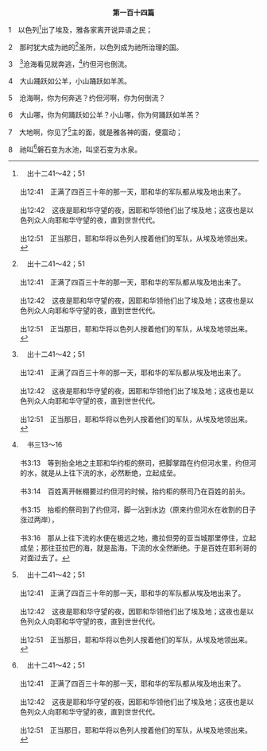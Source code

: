 <p style="text-align:center;font-weight:bold;">第一百十四篇</p>

1　以色列[^a]出了埃及，雅各家离开说异语之民；

[^a]:　出十二41～42；51<br><br>出12:41　正满了四百三十年的那一天，耶和华的军队都从埃及地出来了。<br><br>出12:42　这夜是耶和华守望的夜，因耶和华领他们出了埃及地；这夜也是以色列众人向耶和华守望的夜，直到世世代代。<br><br>出12:51　正当那日，耶和华将以色列人按着他们的军队，从埃及地领出来。

2　那时犹大成为祂的[^a]圣所，以色列成为祂所治理的国。

[^a]:　出二五8；诗七八68～69<br><br>出25:8　他们当为我造圣所，使我可以住在他们中间。<br><br>诗78:68　却拣选犹大支派，祂所爱的锡安山。<br><br>诗78:69　祂盖造祂的圣所，好像高峰，又像祂所建立永存之地。

3　[^a]沧海看见就奔逃，[^b]约但河也倒流。

[^a]:　出十四21；十五8；诗七七16；一〇六9<br><br>出14:21　摩西向海伸手，耶和华便用强大的东风，使海水一夜退去，叫海成了干地；水就分开了。<br><br>出15:8　你发鼻中的气，水便聚起成堆，流水直立如垒，深水在海心凝结。<br><br>诗77:16　神啊，诸水见你；诸水一见，就都惊惶；深渊也都战抖。<br><br>诗106:9　祂斥责红海，海便干了；祂带领他们经过深处，如同经过旷野。

[^b]:　书三13～16<br><br>书3:13　等到抬全地之主耶和华约柜的祭司，把脚掌踏在约但河水里，约但河的水，就是从上往下流的水，必然断绝，立起成垒。<br><br>书3:14　百姓离开帐棚要过约但河的时候，抬约柜的祭司乃在百姓的前头。<br><br>书3:15　抬柜的祭司到了约但河，脚一沾到水边（原来约但河水在收割的日子涨过两岸），<br><br>书3:16　那从上往下流的水便在极远之地，撒拉但旁的亚当城那里停住，立起成垒；那往亚拉巴的海，就是盐海，下流的水全然断绝。于是百姓在耶利哥的对面过去了。

4　大山踊跃如公羊，小山踊跃如羊羔。

5　沧海啊，你为何奔逃？约但河啊，你为何倒流？

6　大山哪，你为何踊跃如公羊？小山哪，你为何踊跃如羊羔？

7　大地啊，你见了[^a]主的面，就是雅各神的面，便震动；

[^a]:　诗九七5；九六9<br><br>诗97:5　诸山见耶和华的面，就是全地之主的面，便熔化如蜡。<br><br>诗96:9　当以圣别的妆饰敬拜耶和华；全地要在祂面前战抖。

8　祂叫[^a]磐石变为水池，叫坚石变为水泉。

[^a]:　出十七6；申八15<br><br>出17:6　我必在何烈的磐石那里，站在你面前；你要击打磐石，就必有水从磐石流出来，使百姓可以喝。摩西就在以色列的长老眼前这样行了。<br><br>申8:15　祂引你经过那大而可怕的旷野，那里有火蛇、蝎子和干旱无水之地；祂为你使水从坚硬的磐石中流出来；


